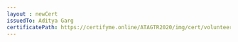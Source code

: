 ```yaml
--- 
layout : newCert 
issuedTo: Aditya Garg
certificatePath: https://certifyme.online/ATAGTR2020/img/cert/volunteer/AdityaGarg_9e57d.png
--- 
```

